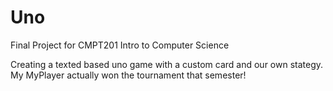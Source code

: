 # Uno
Final Project for CMPT201 Intro to Computer Science

Creating a texted based uno game with a custom card and our own stategy. My MyPlayer actually won the tournament that semester!